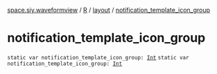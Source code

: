 [space.siy.waveformview](../../index.md) / [R](../index.md) / [layout](index.md) / [notification_template_icon_group](./notification_template_icon_group.md)

# notification_template_icon_group

`static var notification_template_icon_group: `[`Int`](https://kotlinlang.org/api/latest/jvm/stdlib/kotlin/-int/index.html)
`static var notification_template_icon_group: `[`Int`](https://kotlinlang.org/api/latest/jvm/stdlib/kotlin/-int/index.html)